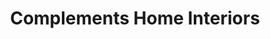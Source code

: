 ---
title: "Complements Home Interiors"
url: /bend/complements-home-interiors/
shop: Raumausstattung
---